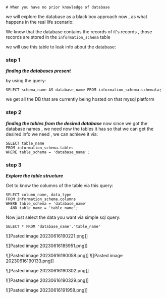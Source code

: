 	# When you have no prior knowledge of database 
we will explore the database as a black box approach now , as what happens in the real life scenario:

We know that the database contains the records of it's records , those records are stored in the `information_schema` table 

we will use this table to leak info about the database:

### step 1
***finding the databases present***

by using the query:
```
SELECT schema_name AS database_name FROM information_schema.schemata;
```

we get all the DB that are currently being hosted on that mysql platform

### step 2
***finding the tables from the desired database***
now since we got the database names , we need now the tables it has so that we can get the desired info we need , we can achieve it via:
```
SELECT table_name
FROM information_schema.tables
WHERE table_schema = 'database_name';
```

### step 3
***Explore the table structure***

Get to know the columns of the table via this query:
```
SELECT column_name, data_type
FROM information_schema.columns
WHERE table_schema = 'database_name'
  AND table_name = 'table_name';
```


Now just select the data you want via simple sql query:
```
SELECT * FROM 'database_name'.'table_name'
```



![[Pasted image 20230616190221.png]]



![[Pasted image 20230616185951.png]]


![[Pasted image 20230616190058.png]]
![[Pasted image 20230616190133.png]]

![[Pasted image 20230616190302.png]]

![[Pasted image 20230616190329.png]]

![[Pasted image 20230616191958.png]]

